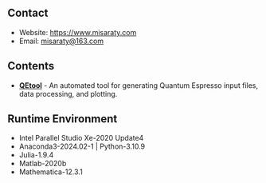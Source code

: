 ## Contact
* Website: https://www.misaraty.com
* Email: misaraty@163.com

## Contents
* **[QEtool](./QEtool)** - An automated tool for generating Quantum Espresso input files, data processing, and plotting.

## Runtime Environment
* Intel Parallel Studio Xe-2020 Update4
* Anaconda3-2024.02-1 | Python-3.10.9
* Julia-1.9.4
* Matlab-2020b
* Mathematica-12.3.1
